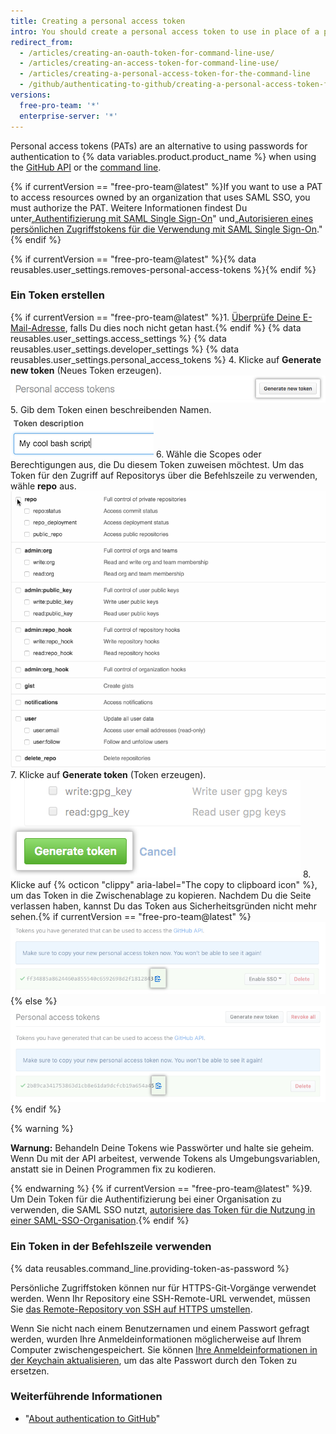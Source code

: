 ```yaml
---
title: Creating a personal access token
intro: You should create a personal access token to use in place of a password with the command line or with the API.
redirect_from:
  - /articles/creating-an-oauth-token-for-command-line-use/
  - /articles/creating-an-access-token-for-command-line-use/
  - /articles/creating-a-personal-access-token-for-the-command-line
  - /github/authenticating-to-github/creating-a-personal-access-token-for-the-command-line
versions:
  free-pro-team: '*'
  enterprise-server: '*'
---
```


Personal access tokens (PATs) are an alternative to using passwords for authentication to {% data variables.product.product_name %} when using the [GitHub API](/v3/auth/#via-oauth-and-personal-access-tokens) or the [command line](#using-a-token-on-the-command-line).

{% if currentVersion == "free-pro-team@latest" %}If you want to use a PAT to access resources owned by an organization that uses SAML SSO, you must authorize the PAT. Weitere Informationen findest Du unter[„Authentifizierung mit SAML Single Sign-On](/articles/about-authentication-with-saml-single-sign-on)" und[„Autorisieren eines persönlichen Zugriffstokens für die Verwendung mit SAML Single Sign-On](/articles/authorizing-a-personal-access-token-for-use-with-saml-single-sign-on)."{% endif %}

{% if currentVersion == "free-pro-team@latest" %}{% data reusables.user_settings.removes-personal-access-tokens %}{% endif %}

### Ein Token erstellen

{% if currentVersion == "free-pro-team@latest" %}1. [Überprüfe Deine E-Mail-Adresse](/articles/verifying-your-email-address), falls Du dies noch nicht getan hast.{% endif %}
{% data reusables.user_settings.access_settings %}
{% data reusables.user_settings.developer_settings %}
{% data reusables.user_settings.personal_access_tokens %}
4. Klicke auf **Generate new token** (Neues Token erzeugen). ![Schaltfläche „Generate new token“ (Neues Token erzeugen)](/assets/images/help/settings/generate_new_token.png)
5. Gib dem Token einen beschreibenden Namen. ![Feld „Token description“ (Token-Beschreibung)](/assets/images/help/settings/token_description.png)
6. Wähle die Scopes oder Berechtigungen aus, die Du diesem Token zuweisen möchtest. Um das Token für den Zugriff auf Repositorys über die Befehlszeile zu verwenden, wähle **repo** aus. ![Token-Scopes auswählen](/assets/images/help/settings/token_scopes.gif)
7. Klicke auf **Generate token** (Token erzeugen). ![Schaltfläche „Generate token“ (Token erzeugen)](/assets/images/help/settings/generate_token.png)
8. Klicke auf {% octicon "clippy" aria-label="The copy to clipboard icon" %}, um das Token in die Zwischenablage zu kopieren. Nachdem Du die Seite verlassen haben, kannst Du das Token aus Sicherheitsgründen nicht mehr sehen.{% if currentVersion == "free-pro-team@latest" %} ![Neu erstellten Token](/assets/images/help/settings/personal_access_tokens.png){% else %}
![Neu erstellten Token](/assets/images/help/settings/personal_access_tokens_ghe.png){% endif %}

   {% warning %}

   **Warnung:** Behandeln Deine Tokens wie Passwörter und halte sie geheim. Wenn Du mit der API arbeitest, verwende Tokens als Umgebungsvariablen, anstatt sie in Deinen Programmen fix zu kodieren.

   {% endwarning %}
{% if currentVersion == "free-pro-team@latest" %}9. Um Dein Token für die Authentifizierung bei einer Organisation zu verwenden, die SAML SSO nutzt, [autorisiere das Token für die Nutzung in einer SAML-SSO-Organisation](/articles/authorizing-a-personal-access-token-for-use-with-saml-single-sign-on).{% endif %}

### Ein Token in der Befehlszeile verwenden

{% data reusables.command_line.providing-token-as-password %}

Persönliche Zugriffstoken können nur für HTTPS-Git-Vorgänge verwendet werden. Wenn Ihr Repository eine SSH-Remote-URL verwendet, müssen Sie [das Remote-Repository von SSH auf HTTPS umstellen](/articles/changing-a-remote-s-url/#switching-remote-urls-from-ssh-to-https).

Wenn Sie nicht nach einem Benutzernamen und einem Passwort gefragt werden, wurden Ihre Anmeldeinformationen möglicherweise auf Ihrem Computer zwischengespeichert. Sie können [Ihre Anmeldeinformationen in der Keychain aktualisieren](/articles/updating-credentials-from-the-osx-keychain), um das alte Passwort durch den Token zu ersetzen.

### Weiterführende Informationen

- "[About authentication to GitHub](/github/authenticating-to-github/about-authentication-to-github)"
